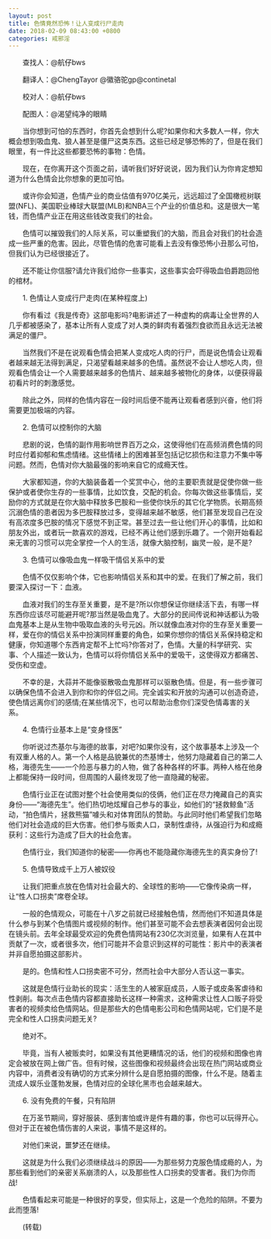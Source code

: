 ```yaml
---
layout: post
title: 色情竟然恐怖！让人变成行尸走肉
date: 2018-02-09 08:43:00 +0800
categories: 戒邪淫
---
```


　　查找人：@航仔bws
　　翻译人：@ChengTayor @徽骆驼gp@continetal
　　校对人：@航仔bws
　　配图人：@渴望纯净的眼睛
　　当你想到可怕的东西时，你首先会想到什么呢?如果你和大多数人一样，你大概会想到吸血鬼、狼人甚至是僵尸这类东西。这些已经足够恐怖的了，但是在我们眼里，有一件比这些都要恐怖的事物：色情。
　　现在，在你离开这个页面之前，请听我们好好说说，因为我们认为你肯定想知道为什么色情会比你想象的更加可怕。
　　或许你会知道，色情产业的商业估值有970亿美元，远远超过了全国橄榄树联盟(NFL)、美国职业棒球大联盟(MLB)和NBA三个产业的价值总和。这是很大一笔钱，而色情产业正在用这些钱改变我们的社会。
　　色情可以摧毁我们的人际关系，可以重塑我们的大脑，而且会对我们的社会造成一些严重的危害。因此，尽管色情的危害可能看上去没有像恐怖小丑那么可怕，但我们认为已经很接近了。
　　还不能让你信服?请允许我们给你一些事实，这些事实会吓得吸血伯爵跑回他的棺材。
　　1. 色情让人变成行尸走肉(在某种程度上)
　　你有看过《我是传奇》这部电影吗?电影讲述了一种虚构的病毒让全世界的人几乎都被感染了，基本让所有人变成了对人类的鲜肉有着强烈食欲而且永远无法被满足的僵尸。
　　当然我们不是在说观看色情会把某人变成吃人肉的行尸，而是说色情会让观看者越来越无法得到满足，只渴望看越来越多的色情。虽然说不会让人想吃人肉，但观看色情会让一个人需要越来越多的色情片、越来越多被物化的身体，以便获得最初看片时的刺激感觉。
　　除此之外，同样的色情内容在一段时间后便不能再让观看者感到兴奋，他们将需要更加极端的内容。
　　2. 色情可以控制你的大脑
　　悲剧的说，色情的副作用影响世界百万之众，这使得他们在高频消费色情的同时应付着抑郁和焦虑情绪。这些情绪上的困难甚至包括记忆损伤和注意力不集中等问题。然而，色情对你大脑最强的影响来自它的成瘾天性。
　　大家都知道，你的大脑装备着一个奖赏中心，他的主要职责就是促使你做一些保护或者使你生存的一些事情，比如饮食，交配的机会。你每次做这些事情后，奖励你的方式就是在你大脑中释放多巴胺和一些使你快乐的其它化学物质。长期高频沉溺色情的患者因为多巴胺释放过多，变得越来越不敏感，他们甚至发现自己在没有高浓度多巴胺的情况下感觉不到正常。甚至过去一些让他们开心的事情，比如和朋友外出，或者玩一款喜欢的游戏，已经不再让他们感到乐趣了。一个刚开始看起来无害的习惯可以完全掌控一个人的生活，就像大脑控制，幽灵一般，是不是?
　　3. 色情可以像吸血鬼一样吸干情侣关系中的爱
　　色情不仅仅影响个体，它也影响情侣关系和其中的爱。在我们了解之前，我们要深入探讨一下：血液。
　　血液对我们的生存至关重要，是不是?所以你想保证你继续活下去，有哪一样东西你应该尽可能避开呢?那当然是吸血鬼了。大部分的民间传说和神话都认为吸血鬼基本上是从生物中吸取血液的头号元凶。所以就像血液对你的生存至关重要一样，爱在你的情侣关系中扮演同样重要的角色，如果你想你的情侣关系保持稳定和健康，你知道哪个东西肯定帮不上忙吗?你答对了，色情。大量的科学研究、实事、个人描述一致认为，色情可以将你情侣关系中的爱吸干，这使得双方都痛苦、受伤和空虚。
　　不幸的是，大蒜并不能像驱散吸血鬼那样可以驱散色情。但是，有一些步骤可以确保色情不会进入到你和你的伴侣之间。完全诚实和开放的沟通可以创造奇迹，使色情远离你们的感情;在某些情况下，也可以帮助治愈你们深受色情毒害的关系。
　　4. 色情行业基本上是“变身怪医”
　　你听说过杰基尔与海德的故事，对吧?如果你没有，这个故事基本上涉及一个有双重人格的人。第一个人格是品貌兼优的杰基博士，他努力隐藏着自己的第二人格，海德先生——一个险恶与暴力的人物，做了各种各样的坏事。两种人格在他身上都能保持一段时间，但周围的人最终发现了他一直隐藏的秘密。
　　色情行业正在试图对整个社会使用类似的伎俩，他们正在尽力掩藏自己的真实身份——“海德先生”。他们热切地炫耀自己参与的事业，如他们的“拯救鲸鱼”活动，“拍色情片，拯救熊猫”噱头和对体育团队的赞助。与此同时他们希望我们忽略他们对社会造成的巨大伤害。他们参与贩卖人口，录制性虐待，从强迫行为和成瘾获利：这些行为造成了巨大的社会危害。
　　色情行业，我们知道你的秘密——你再也不能隐藏你海德先生的真实身份了!
　　5. 色情导致成千上万人被奴役
　　让我们把重点放在色情对社会最大的、全球性的影响——它像传染病一样，让“性人口拐卖”席卷全球。
　　一般的色情观众，可能在十八岁之前就已经接触色情，然而他们不知道具体是什么参与到某个色情图片或视频的制作。他们甚至可能不会去想表演者因何会出现在镜头前。去年全球最受欢迎的免费色情网站有230亿次浏览量，如果有人在其中贡献了一次，或者很多次，他们可能并不会意识到这样的可能性：影片中的表演者并非自愿拍摄这部影片。
　　是的。色情和性人口拐卖密不可分，然而社会中大部分人否认这一事实。
　　这就是色情行业助长的现实：活生生的人被家庭成员，人贩子或皮条客虐待和性剥削。每次点击色情内容都直接助长这样一种需求，这种需求让性人口贩子将受害者的视频卖给色情网站。但是那些大的色情电影公司和色情网站呢，它们是不是完全和性人口拐卖问题无关?
　　绝对不。
　　毕竟，当有人被贩卖时，如果没有其他更糟情况的话，他们的视频和图像也肯定会被放在网上做广告。但有时候，这些图像和视频最终会出现在热门网站或商业内容中，消费者没有确切的方式来分辨什么是自愿拍摄的图像，什么不是。随着主流成人娱乐业蓬勃发展，色情对应的全球化黑市也会越来越大。
　　6. 没有免费的午餐，只有陷阱
　　在万圣节期间，穿好服装、感到害怕或许是件有趣的事，你也可以玩得开心。但对于正在被色情伤害的人来说，事情不是这样的。
　　对他们来说，噩梦还在继续。
　　这就是为什么我们必须继续战斗的原因——为那些努力克服色情成瘾的人，为那些看到他们的亲密关系崩溃的人，以及那些性人口拐卖的受害者。我们为你而战!
　　色情看起来可能是一种很好的享受，但实际上，这是一个危险的陷阱。不要为此而堕落!
　　(转载)